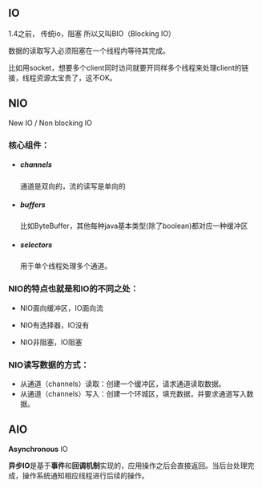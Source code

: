## IO

1.4之前， 传统io，阻塞 所以又叫BIO（Blocking IO）

数据的读取写入必须阻塞在一个线程内等待其完成。

比如用socket，想要多个client同时访问就要开同样多个线程来处理client的链接，线程资源太宝贵了，这不OK。



## NIO

New IO / Non blocking IO

### 核心组件：

- ##### channels

  通道是双向的，流的读写是单向的

- ##### buffers

  比如ByteBuffer，其他每种java基本类型(除了boolean)都对应一种缓冲区

- ##### selectors

  用于单个线程处理多个通道。

### NIO的特点也就是和IO的不同之处：

- NIO面向缓冲区，IO面向流

- NIO有选择器，IO没有
- NIO非阻塞，IO阻塞

### NIO读写数据的方式：

- 从通道（channels）读取：创建一个缓冲区，请求通道读取数据。
- 从通道（channels）写入：创建一个环城区，填充数据，并要求通道写入数据。



## AIO

**Asynchronous** IO

**异步IO**是基于**事件**和**回调机制**实现的，应用操作之后会直接返回。当后台处理完成，操作系统通知相应线程进行后续的操作。
